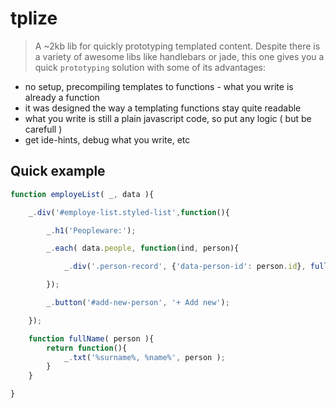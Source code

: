 # tplize

> A ~2kb lib for quickly prototyping templated content.
> Despite there is a variety of awesome libs like handlebars or jade, this one gives you a quick `prototyping` solution with some of its advantages:

* no setup, precompiling templates to functions - what you write is already a function
* it was designed the way a templating functions stay quite readable
* what you write is still a plain javascript code, so put any logic ( but be carefull )
* get ide-hints, debug what you write, etc

## Quick example

```javascript
function employeList( _, data ){

	_.div('#employe-list.styled-list',function(){

		_.h1('Peopleware:');

		_.each( data.people, function(ind, person){

			_.div('.person-record', {'data-person-id': person.id}, fullName(person) );

		});

		_.button('#add-new-person', '+ Add new');

	});

	function fullName( person ){
		return function(){
			_.txt('%surname%, %name%', person );
		}
	}

}	
```

